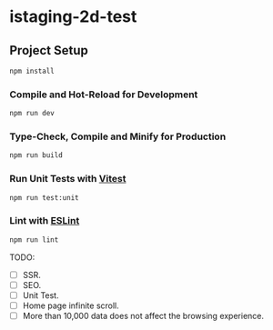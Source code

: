 # istaging-2d-test

## Project Setup

```sh
npm install
```

### Compile and Hot-Reload for Development

```sh
npm run dev
```

### Type-Check, Compile and Minify for Production

```sh
npm run build
```

### Run Unit Tests with [Vitest](https://vitest.dev/)

```sh
npm run test:unit
```

### Lint with [ESLint](https://eslint.org/)

```sh
npm run lint
```

TODO:
- [ ] SSR.
- [ ] SEO.
- [ ] Unit Test.
- [ ] Home page infinite scroll.
- [ ] More than 10,000 data does not affect the browsing experience.
